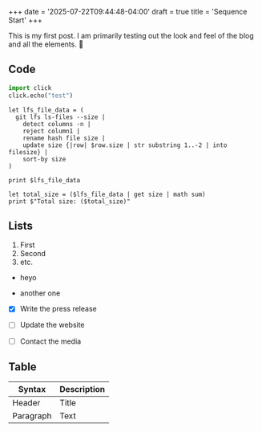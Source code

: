 +++
date = '2025-07-22T09:44:48-04:00'
draft = true
title = 'Sequence Start'
+++

This is my first post. I am primarily testing out the look and feel of the blog and all the elements. 🥳

## Code

```python
import click
click.echo("test")
```

```nu
let lfs_file_data = (
  git lfs ls-files --size |
    detect columns -n |
    reject column1 |
    rename hash file size |
    update size {|row| $row.size | str substring 1..-2 | into filesize} |
    sort-by size
)

print $lfs_file_data

let total_size = ($lfs_file_data | get size | math sum)
print $"Total size: ($total_size)"
```

## Lists

1. First
1. Second
1. etc.

- heyo

- another one

- [x] Write the press release

- [ ] Update the website

- [ ] Contact the media

## Table

| Syntax | Description |
| ----------- | ----------- |
| Header | Title |
| Paragraph | Text |
